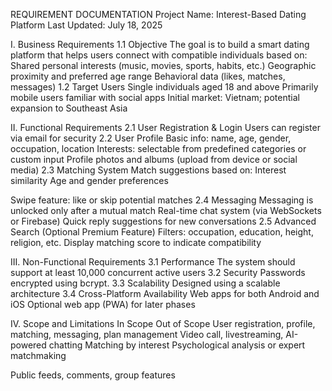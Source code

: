 REQUIREMENT DOCUMENTATION
Project Name: Interest-Based Dating Platform
Last Updated: July 18, 2025

I. Business Requirements
1.1 Objective
The goal is to build a smart dating platform that helps users connect with compatible individuals based on:
Shared personal interests (music, movies, sports, habits, etc.)
Geographic proximity and preferred age range
Behavioral data (likes, matches, messages)
1.2 Target Users
Single individuals aged 18 and above
Primarily mobile users familiar with social apps
Initial market: Vietnam; potential expansion to Southeast Asia

II. Functional Requirements
2.1 User Registration & Login
Users can register via email for security
2.2 User Profile
Basic info: name, age, gender, occupation, location
Interests: selectable from predefined categories or custom input
Profile photos and albums (upload from device or social media)
2.3 Matching System
Match suggestions based on:
Interest similarity
Age and gender preferences

Swipe feature: like or skip potential matches
2.4 Messaging
Messaging is unlocked only after a mutual match
Real-time chat system (via WebSockets or Firebase)
Quick reply suggestions for new conversations
2.5 Advanced Search (Optional Premium Feature)
Filters: occupation, education, height, religion, etc.
Display matching score to indicate compatibility

III. Non-Functional Requirements
3.1 Performance
The system should support at least 10,000 concurrent active users
3.2 Security
Passwords encrypted using bcrypt.
3.3 Scalability
Designed using a scalable architecture
3.4 Cross-Platform Availability
Web apps for both Android and iOS
Optional web app (PWA) for later phases

IV. Scope and Limitations
In Scope
Out of Scope
User registration, profile, matching, messaging, plan management
Video call, livestreaming, AI-powered chatting
Matching by interest
Psychological analysis or expert matchmaking

Public feeds, comments, group features
